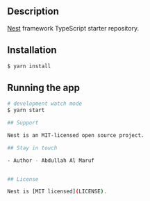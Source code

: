 ## Description

[Nest](https://github.com/nestjs/nest) framework TypeScript starter repository.

## Installation

```bash
$ yarn install
```

## Running the app

```bash
# development watch mode
$ yarn start

## Support

Nest is an MIT-licensed open source project.

## Stay in touch

- Author - Abdullah Al Maruf


## License

Nest is [MIT licensed](LICENSE).
```
